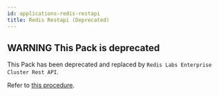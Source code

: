 ```yaml
---
id: applications-redis-restapi
title: Redis Restapi (Deprecated)
---
```


## **WARNING** This Pack is deprecated

This Pack has been deprecated and replaced by `Redis Labs Enterprise Cluster Rest API`. 

Refer to [this procedure](applications-redis-rlec-restapi).
